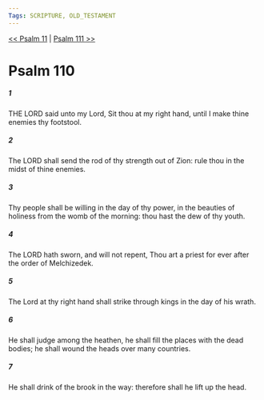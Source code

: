 ```yaml
---
Tags: SCRIPTURE, OLD_TESTAMENT
---
```


[<< Psalm 11](OLD_TESTAMENT/19_Psalms/Psalm_11.md) | [Psalm 111 >>](OLD_TESTAMENT/19_Psalms/Psalm_111.md)

# Psalm 110

##### 1

THE LORD said unto my Lord, Sit thou at my right hand, until I make thine enemies thy footstool.

##### 2

The LORD shall send the rod of thy strength out of Zion: rule thou in the midst of thine enemies.

##### 3

Thy people shall be willing in the day of thy power, in the beauties of holiness from the womb of the morning: thou hast the dew of thy youth.

##### 4

The LORD hath sworn, and will not repent, Thou art a priest for ever after the order of Melchizedek.

##### 5

The Lord at thy right hand shall strike through kings in the day of his wrath.

##### 6

He shall judge among the heathen, he shall fill the places with the dead bodies; he shall wound the heads over many countries.

##### 7

He shall drink of the brook in the way: therefore shall he lift up the head.
